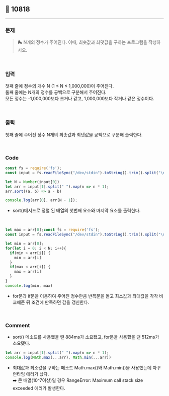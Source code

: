 ## 📮 10818
---

### 문제
> **🛼** N개의 정수가 주어진다. 이때, 최솟값과 최댓값을 구하는 프로그램을 작성하시오.

<br />

### 입력
첫째 줄에 정수의 개수 N (1 ≤ N ≤ 1,000,000)이 주어진다.    
둘째 줄에는 N개의 정수를 공백으로 구분해서 주어진다.   
모든 정수는 -1,000,000보다 크거나 같고, 1,000,000보다 작거나 같은 정수이다.

<br />

### 출력
첫째 줄에 주어진 정수 N개의 최솟값과 최댓값을 공백으로 구분해 출력한다.

<br />

### Code
```javascript
const fs = require('fs');
const input = fs.readFileSync("/dev/stdin").toString().trim().split("\n");

let N = Number(input[0])
let arr = input[1].split(" ").map(n => n * 1);
arr.sort((a, b) => a - b)

console.log(arr[0], arr[N - 1]);
```
* sort()메서드로 정렬 된 배열의 첫번째 요소와 마지막 요소를 출력한다. 

<br />

```javascript
let max = arr[0];const fs = require('fs');
const input = fs.readFileSync("/dev/stdin").toString().trim().split("\n");

let min = arr[0];
for(let i = 0; i < N; i++){
  if(min > arr[i]) {
    min = arr[i]
  }
  if(max < arr[i]) {
    max = arr[i]
  }
}
console.log(min, max)
```
* for문과 if문을 이용하여 주어진 정수만큼 반복문을 돌고 
최소값과 최대값을 각각 비교해준 뒤 조건에 만족하면 값을 갱신한다. 

<br />

### Comment

* sort() 메소드를 사용했을 땐 884ms가 소요됐고, for문을 사용했을 땐 512ms가 소요됐다. 

```javascript
let arr = input[1].split(" ").map(n => n * 1);
console.log(Math.max(...arr), Math.min(...arr))
```
* 최대값과 최소값을 구하는 메소드 Math.max()와 Math.min()을 사용했는데
자꾸 런타임 에러가 났다.   
➡️ 큰 배열(10^7이상)일 경우 RangeError: Maximum call stack size exceeded 에러가 발생한다.
